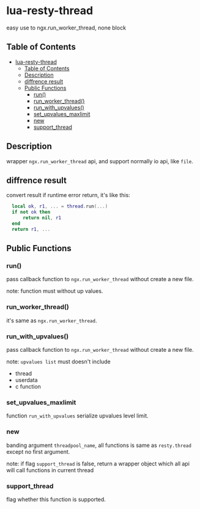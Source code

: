 # lua-resty-thread

easy use to ngx.run_worker_thread, none block

## Table of Contents

- [lua-resty-thread](#lua-resty-thread)
  - [Table of Contents](#table-of-contents)
  - [Description](#description)
  - [diffrence result](#diffrence-result)
  - [Public Functions](#public-functions)
    - [run()](#run)
    - [run_worker_thread()](#run_worker_thread)
    - [run_with_upvalues()](#run_with_upvalues)
    - [set_upvalues_maxlimit](#set_upvalues_maxlimit)
    - [new](#new)
    - [support_thread](#support_thread)

## Description

wrapper `ngx.run_worker_thread` api, and support normally io api, like `file`.

## diffrence result

convert result if runtime error return, it's like this:

```lua
  local ok, r1, ... = thread.run(...)
  if not ok then
      return nil, r1
  end
  return r1, ...
```

## Public Functions

### run()

pass callback function to `ngx.run_worker_thread` without create a new file.

note: function must without up values.

### run_worker_thread()

it's same as `ngx.run_worker_thread`.

### run_with_upvalues()

pass callback function to `ngx.run_worker_thread` without create a new file.

note: `upvalues list` must doesn't include

- thread
- userdata
- c function

### set_upvalues_maxlimit

function `run_with_upvalues` serialize upvalues level limit.

### new

banding argument `threadpool_name`, all functions is same as `resty.thread` except no first argument.

note: if flag `support_thread` is false, return a wrapper object which all api will call functions in current thread

### support_thread

flag whether this function is supported.
